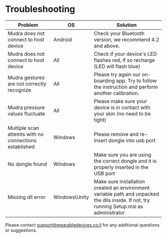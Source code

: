 # Troubleshooting

Problem | OS | Solution
---------- | ------- | -------
Mudra does not connect to host device | Android | Check your Bluetooth version, we recommend 4.2 and above.
Mudra does not connect to host device | All  | Check if your device's LED flashes red, if so recharge (LED will flash blue)
Mudra gestures are not correctly recognize | All | Please try again our on-boarding app. Try to follow the instruction and perform another calibration.
Mudra pressure values fluctuate | All | Please make sure your device is in contact with your skin (no need to be tight)
Multiple scan attemts with no connections established | Windows | Please remove and re-insert dongle into usb port
No dongle found | Windows | Make sure you are using the correct dongle and it is properly inserted in the USB port
Missing dll error | Windows\Unity | Make sure installation created an environment variable path and unpacked the dlls inside. If not, try running Setup.msi as administrator

Please contact <support@wearabledevices.co.il> for any additional questions or suggestions. 
